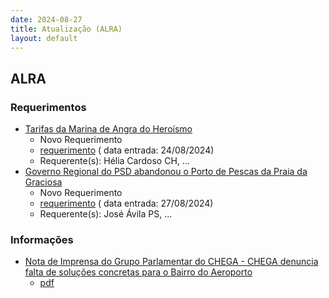 ```yaml
---
date: 2024-08-27
title: Atualização (ALRA)
layout: default
---
```

## ALRA

### Requerimentos

* [Tarifas da Marina de Angra do Heroísmo](http://base.alra.pt:82/4DACTION/w_pesquisa_registo/4/8478)
  * Novo Requerimento
  * [requerimento](http://base.alra.pt:82/Doc_Req/XIIIreque130.pdf) ( data entrada: 24/08/2024)
  * Requerente(s): Hélia Cardoso CH, ...
* [Governo Regional do PSD abandonou o Porto de Pescas da Praia da Graciosa](http://base.alra.pt:82/4DACTION/w_pesquisa_registo/4/8479)
  * Novo Requerimento
  * [requerimento](http://base.alra.pt:82/Doc_Req/XIIIreque131.pdf) ( data entrada: 27/08/2024)
  * Requerente(s): José Ávila PS, ...

### Informações

* [Nota de Imprensa do Grupo Parlamentar do CHEGA - CHEGA denuncia falta de soluções concretas para o Bairro do Aeroporto](http://base.alra.pt:82/4DACTION/w_pesquisa_registo/8/20110)
  * [pdf](http://base.alra.pt:82/Doc_Noticias/NI20110.pdf)
